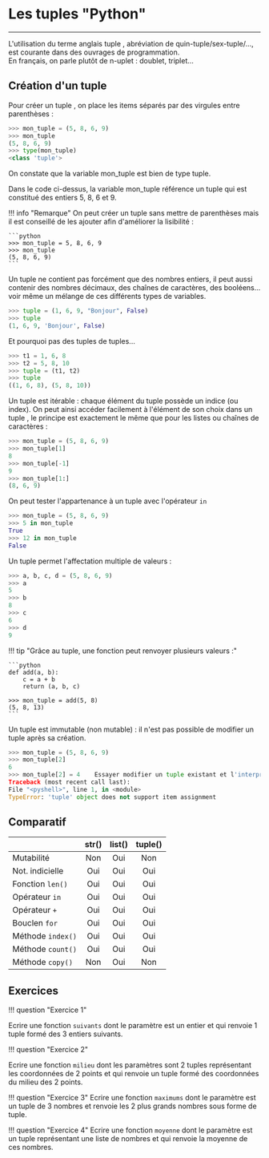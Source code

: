 # Les tuples "Python"
___
L'utilisation du terme anglais tuple , abréviation de quin-tuple/sex-tuple/..., est courante dans des ouvrages de programmation.  
En français, on parle plutôt de n-uplet : doublet, triplet...

## Création d'un tuple

Pour créer un tuple , on place les items séparés par des virgules entre parenthèses :

```python
>>> mon_tuple = (5, 8, 6, 9)
>>> mon_tuple
(5, 8, 6, 9)
>>> type(mon_tuple)
<class 'tuple'>	
```

On constate que la variable mon_tuple est bien de type tuple.

Dans le code ci-dessus, la variable mon_tuple référence un tuple qui est constitué des entiers 5, 8, 6 et 9.


!!! info "Remarque"
    On peut créer un tuple sans mettre de parenthèses mais il est conseillé de les ajouter afin d'améliorer la lisibilité :
     
    ```python
    >>> mon_tuple = 5, 8, 6, 9
    >>> mon_tuple
    (5, 8, 6, 9)
    ```

Un tuple ne contient pas forcément que des nombres entiers, il peut aussi contenir des nombres décimaux, des chaînes de caractères, des booléens... voir même un mélange de ces différents types de variables.

```python
>>> tuple = (1, 6, 9, "Bonjour", False)
>>> tuple
(1, 6, 9, 'Bonjour', False)
```

Et pourquoi pas des tuples de tuples...

```python
>>> t1 = 1, 6, 8
>>> t2 = 5, 8, 10
>>> tuple = (t1, t2)
>>> tuple
((1, 6, 8), (5, 8, 10))
```

Un tuple est itérable : chaque élément du tuple possède un indice (ou index).
On peut ainsi accéder facilement à l'élément de son choix dans un tuple , le principe est exactement le même que pour les listes ou chaînes de caractères : 

```python
>>> mon_tuple = (5, 8, 6, 9)
>>> mon_tuple[1]
8
>>> mon_tuple[-1]
9
>>> mon_tuple[1:]
(8, 6, 9)
```

On peut tester l'appartenance à un tuple avec l'opérateur `in`

```python
>>> mon_tuple = (5, 8, 6, 9)
>>> 5 in mon_tuple
True
>>> 12 in mon_tuple
False
```

Un tuple permet l'affectation multiple de valeurs :

```python
>>> a, b, c, d = (5, 8, 6, 9)
>>> a
5
>>> b
8
>>> c
6
>>> d
9
```

!!! tip "Grâce au tuple, une fonction peut renvoyer plusieurs valeurs :"

    ```python
    def add(a, b):
        c = a + b
        return (a, b, c)

    >>> mon_tuple = add(5, 8)
    (5, 8, 13)
    ```

Un tuple est immutable (non mutable) : il n'est pas possible de modifier un tuple après sa création.

```python
>>> mon_tuple = (5, 8, 6, 9)
>>> mon_tuple[2]
6
>>> mon_tuple[2] = 4	Essayer modifier un tuple existant et l'interpréteur Python vous renvoit une erreur.
Traceback (most recent call last):
File "<pyshell>", line 1, in <module>
TypeError: 'tuple' object does not support item assignment
```


## Comparatif

||str()|list()|tuple()|
|:--|:---:|:---:|:---:|
|Mutabilité|Non|Oui|Non|
|Not. indicielle|Oui|Oui|Oui|
|Fonction `len()`|Oui|Oui|Oui|
|Opérateur `in`|Oui|Oui|Oui|
|Opérateur `+`|Oui|Oui|Oui|
|Bouclen `for`|Oui|Oui|Oui|
|Méthode `index()`|Oui|Oui|Oui|
|Méthode `count()`|Oui|Oui|Oui|
|Méthode `copy()`|Non|Oui|Non|


## Exercices

!!! question "Exercice 1"

Ecrire une fonction `suivants` dont le paramètre est un entier et qui renvoie 1 tuple formé des 3 entiers suivants.


!!! question "Exercice 2"

Ecrire une fonction `milieu` dont les paramètres sont 2 tuples représentant les coordonnées de 2 points et qui renvoie un tuple formé des coordonnées du milieu des 2 points.


!!! question "Exercice 3"
Ecrire une fonction `maximums` dont le paramètre est un tuple de 3 nombres et renvoie les 2 plus grands nombres sous forme de tuple.


!!! question "Exercice 4"
Ecrire une fonction `moyenne` dont le paramètre est un tuple représentant une liste de nombres et qui renvoie la moyenne de ces nombres.
